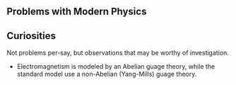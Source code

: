## Problems with Modern Physics

## Curiosities
Not problems per-say, but observations that may be worthy of investigation.

- Electromagnetism is modeled by an Abelian guage theory, while the standard model use a non-Abelian (Yang-Mills) guage theory.